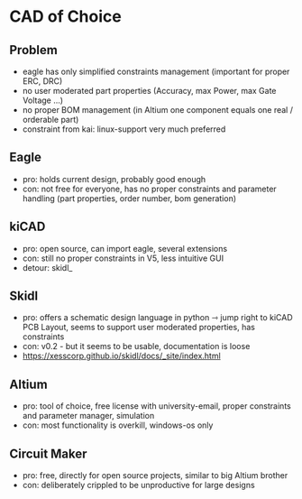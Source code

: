 # CAD of Choice

## Problem

- eagle has only simplified constraints management (important for proper ERC, DRC)
- no user moderated part properties (Accuracy, max Power, max Gate Voltage ...)
- no proper BOM management (in Altium one component equals one real / orderable part)
- constraint from kai: linux-support very much preferred

## Eagle

- pro: holds current design, probably good enough
- con: not free for everyone, has no proper constraints and parameter handling (part properties, order number, bom generation)

## kiCAD

- pro: open source, can import eagle, several extensions
- con: still no proper constraints in V5, less intuitive GUI
- detour: skidl_

## Skidl

- pro: offers a schematic design language in python ⇾ jump right to kiCAD PCB Layout, seems to support user moderated properties, has constraints
- con: v0.2 - but it seems to be usable, documentation is loose
- <https://xesscorp.github.io/skidl/docs/_site/index.html>

## Altium

- pro: tool of choice, free license with university-email, proper constraints and parameter manager, simulation
- con: most functionality is overkill, windows-os only

## Circuit Maker

- pro: free, directly for open source projects, similar to big Altium brother
- con: deliberately crippled to be unproductive for large designs
